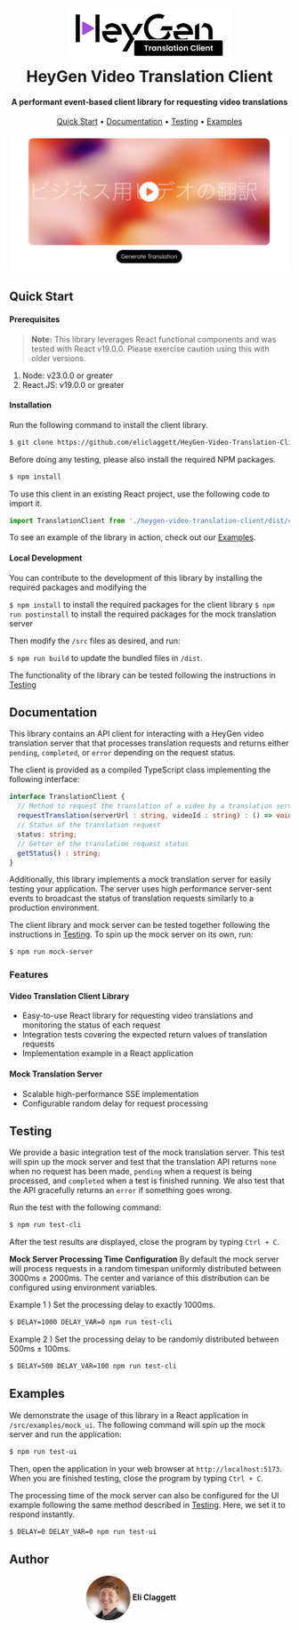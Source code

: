<h1 align="center">
  <br>
  <img src="https://raw.githubusercontent.com/eliclaggett/HeyGen-Video-Translation-Client/refs/heads/main/assets/heygen_modified.svg" width="300"></a>
  <br>
  HeyGen Video Translation Client
</h1>

<h4 align="center">A performant event-based client library for requesting video translations</h4>

<p align="center">
  <a href="#quick-start">Quick Start</a> •
  <a href="#documentation">Documentation</a> •
  <a href="#testing">Testing</a> •
  <a href="#examples">Examples</a>
</p>

<p align="center">
<img src="https://raw.githubusercontent.com/eliclaggett/HeyGen-Video-Translation-Client/refs/heads/main/assets/ui_screenshot.png"
  width="600">
</p>


## Quick Start

#### Prerequisites
> **Note:** This library leverages React functional components and was tested with React v19.0.0. Please exercise caution using this with older versions.
1. Node: v23.0.0 or greater
1. React.JS: v19.0.0 or greater

#### Installation
Run the following command to install the client library.

```bash
$ git clone https://github.com/eliclaggett/HeyGen-Video-Translation-Client.git
```

Before doing any testing, please also install the required NPM packages.

```bash
$ npm install
```

To use this client in an existing React project, use the following code to import it.

```js
import TranslationClient from './heygen-video-translation-client/dist/client';
```

To see an example of the library in action, check out our [Examples](#Examples).

#### Local Development
You can contribute to the development of this library by installing the required packages and modifying the 

`$ npm install` to install the required packages for the client library
`$ npm run postinstall` to install the required packages for the mock translation server

Then modify the `/src` files as desired, and run:

`$ npm run build` to update the bundled files in `/dist`.

The functionality of the library can be tested following the instructions in [Testing](#Testing)

## Documentation

This library contains an API client for interacting with a HeyGen video translation server that that processes translation requests and returns either `pending`, `completed`, or `error` depending on the request status.

The client is provided as a compiled TypeScript class implementing the following interface:
```ts
interface TranslationClient {
  // Method to request the translation of a video by a translation server
  requestTranslation(serverUrl : string, videoId : string) : () => void;
  // Status of the translation request
  status: string;
  // Getter of the translation request status
  getStatus() : string;
}
```
Additionally, this library implements a mock translation server for easily testing your application. The server uses high performance server-sent events to broadcast the status of translation requests similarly to a production environment.  

The client library and mock server can be tested together following the instructions in  [Testing](#Testing). To spin up the mock server on its own, run:

```bash
$ npm run mock-server
```

### Features
#### Video Translation Client Library
* Easy-to-use React library for requesting video translations and monitoring the status of each request
* Integration tests covering the expected return values of translation requests
* Implementation example in a React application

#### Mock Translation Server
* Scalable high-performance SSE implementation
* Configurable random delay for request processing

## Testing
We provide a basic integration test of the mock translation server. This test will spin up the mock server and test that the translation API returns `none` when no request has been made, `pending` when a request is being processed, and `completed` when a test is finished running. We also test that the API gracefully returns an `error` if something goes wrong.

Run the test with the following command:

```bash
$ npm run test-cli
```
After the test results are displayed, close the program by typing `Ctrl + C`.


**Mock Server Processing Time Configuration**
By default the mock server will process requests in a random timespan uniformly distributed between 3000ms &plusmn; 2000ms. The center and variance of this distribution can be configured using environment variables.

Example 1 ) Set the processing delay to exactly 1000ms.

```bash
$ DELAY=1000 DELAY_VAR=0 npm run test-cli
```
Example 2 ) Set the processing delay to be randomly distributed between 500ms &plusmn; 100ms.
```bash
$ DELAY=500 DELAY_VAR=100 npm run test-cli
```

## Examples
We demonstrate the usage of this library in a React application in `/src/examples/mock_ui`. The following command will spin up the mock server and run the application:

```bash
$ npm run test-ui
```

Then, open the application in your web browser at `http://localhost:5173`. When you are finished testing, close the program by typing `Ctrl + C`.

The processing time of the mock server can also be configured for the UI example following the same method described in [Testing](#Testing). Here, we set it to respond instantly.

```bash
$ DELAY=0 DELAY_VAR=0 npm run test-ui
```


## Author

<p align="center">
    <img src="https://raw.githubusercontent.com/eliclaggett/Face-Morphing-Experiment/refs/heads/main/assets/eli.png" width="80" valign="middle"/>
    <strong>Eli Claggett</strong>
    &nbsp;&nbsp;&nbsp;&nbsp;&nbsp;&nbsp;&nbsp;&nbsp;&nbsp;&nbsp;&nbsp;&nbsp;&nbsp;&nbsp;&nbsp;&nbsp;

</p>